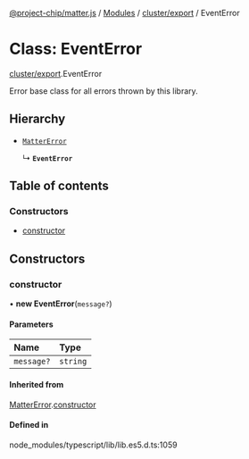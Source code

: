 [@project-chip/matter.js](../README.md) / [Modules](../modules.md) / [cluster/export](../modules/cluster_export.md) / EventError

# Class: EventError

[cluster/export](../modules/cluster_export.md).EventError

Error base class for all errors thrown by this library.

## Hierarchy

- [`MatterError`](common_export.MatterError.md)

  ↳ **`EventError`**

## Table of contents

### Constructors

- [constructor](cluster_export.EventError.md#constructor)

## Constructors

### constructor

• **new EventError**(`message?`)

#### Parameters

| Name | Type |
| :------ | :------ |
| `message?` | `string` |

#### Inherited from

[MatterError](common_export.MatterError.md).[constructor](common_export.MatterError.md#constructor)

#### Defined in

node_modules/typescript/lib/lib.es5.d.ts:1059
